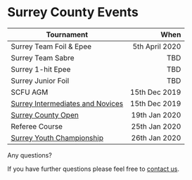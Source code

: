 # Surrey County Events

| Tournament | When
|-|-:|
| Surrey Team Foil & Epee | 5th April 2020
| Surrey Team Sabre | TBD
| Surrey 1-hit Epee | TBD
| Surrey Junior Foil | TBD
| SCFU AGM | 15th Dec 2019 
| [Surrey Intermediates and Novices](./surrey_intermediates_novices) | 15th Dec 2019
| [Surrey County Open](./surrey_county_open) | 19th Jan 2020
| Referee Course | 25th Jan 2020
| [Surrey Youth Championship](./surrey_youth_championship) | 26th Jan 2020

Any questions?

If you have further questions please feel free to [contact us](./contact).
